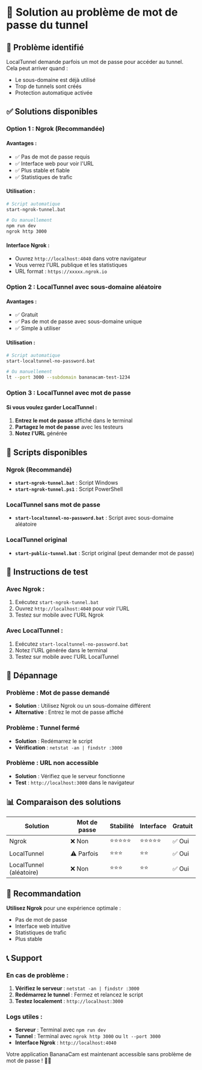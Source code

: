 # 🔐 Solution au problème de mot de passe du tunnel

## 🚨 Problème identifié

LocalTunnel demande parfois un mot de passe pour accéder au tunnel. Cela peut arriver quand :
- Le sous-domaine est déjà utilisé
- Trop de tunnels sont créés
- Protection automatique activée

## ✅ Solutions disponibles

### **Option 1 : Ngrok (Recommandée)**

#### **Avantages :**
- ✅ Pas de mot de passe requis
- ✅ Interface web pour voir l'URL
- ✅ Plus stable et fiable
- ✅ Statistiques de trafic

#### **Utilisation :**
```bash
# Script automatique
start-ngrok-tunnel.bat

# Ou manuellement
npm run dev
ngrok http 3000
```

#### **Interface Ngrok :**
- Ouvrez `http://localhost:4040` dans votre navigateur
- Vous verrez l'URL publique et les statistiques
- URL format : `https://xxxxx.ngrok.io`

### **Option 2 : LocalTunnel avec sous-domaine aléatoire**

#### **Avantages :**
- ✅ Gratuit
- ✅ Pas de mot de passe avec sous-domaine unique
- ✅ Simple à utiliser

#### **Utilisation :**
```bash
# Script automatique
start-localtunnel-no-password.bat

# Ou manuellement
lt --port 3000 --subdomain bananacam-test-1234
```

### **Option 3 : LocalTunnel avec mot de passe**

#### **Si vous voulez garder LocalTunnel :**
1. **Entrez le mot de passe** affiché dans le terminal
2. **Partagez le mot de passe** avec les testeurs
3. **Notez l'URL** générée

## 🚀 Scripts disponibles

### **Ngrok (Recommandé)**
- **`start-ngrok-tunnel.bat`** : Script Windows
- **`start-ngrok-tunnel.ps1`** : Script PowerShell

### **LocalTunnel sans mot de passe**
- **`start-localtunnel-no-password.bat`** : Script avec sous-domaine aléatoire

### **LocalTunnel original**
- **`start-public-tunnel.bat`** : Script original (peut demander mot de passe)

## 📱 Instructions de test

### **Avec Ngrok :**
1. Exécutez `start-ngrok-tunnel.bat`
2. Ouvrez `http://localhost:4040` pour voir l'URL
3. Testez sur mobile avec l'URL Ngrok

### **Avec LocalTunnel :**
1. Exécutez `start-localtunnel-no-password.bat`
2. Notez l'URL générée dans le terminal
3. Testez sur mobile avec l'URL LocalTunnel

## 🔧 Dépannage

### **Problème : Mot de passe demandé**
- **Solution** : Utilisez Ngrok ou un sous-domaine différent
- **Alternative** : Entrez le mot de passe affiché

### **Problème : Tunnel fermé**
- **Solution** : Redémarrez le script
- **Vérification** : `netstat -an | findstr :3000`

### **Problème : URL non accessible**
- **Solution** : Vérifiez que le serveur fonctionne
- **Test** : `http://localhost:3000` dans le navigateur

## 📊 Comparaison des solutions

| Solution | Mot de passe | Stabilité | Interface | Gratuit |
|----------|--------------|-----------|-----------|---------|
| Ngrok | ❌ Non | ⭐⭐⭐⭐⭐ | ⭐⭐⭐⭐⭐ | ✅ Oui |
| LocalTunnel | ⚠️ Parfois | ⭐⭐⭐ | ⭐⭐ | ✅ Oui |
| LocalTunnel (aléatoire) | ❌ Non | ⭐⭐⭐ | ⭐⭐ | ✅ Oui |

## 🎯 Recommandation

**Utilisez Ngrok** pour une expérience optimale :
- Pas de mot de passe
- Interface web intuitive
- Statistiques de trafic
- Plus stable

## 📞 Support

### **En cas de problème :**
1. **Vérifiez le serveur** : `netstat -an | findstr :3000`
2. **Redémarrez le tunnel** : Fermez et relancez le script
3. **Testez localement** : `http://localhost:3000`

### **Logs utiles :**
- **Serveur** : Terminal avec `npm run dev`
- **Tunnel** : Terminal avec `ngrok http 3000` ou `lt --port 3000`
- **Interface Ngrok** : `http://localhost:4040`

Votre application BananaCam est maintenant accessible sans problème de mot de passe ! 🎉📱
